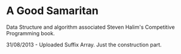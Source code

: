 A Good Samaritan
==============

Data Structure and algorithm associated Steven Halim's Competitive Programming book.

31/08/2013
	- Uploaded Suffix Array. Just the construction part.
